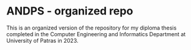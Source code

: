 # ANDPS - organized repo
This is an organized version of the repository for my diploma thesis completed in the Computer Engineering and Informatics Department  at University of Patras in 2023.
